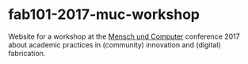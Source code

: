 # fab101-2017-muc-workshop
Website for a workshop at the [Mensch und Computer](http://muc2017.mensch-und-computer.de/) conference 2017 about academic practices in (community) innovation and (digital) fabrication.
